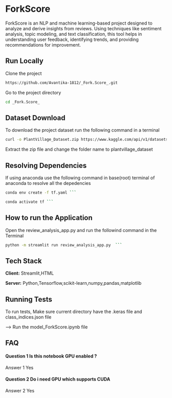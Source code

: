 # ForkScore
ForkScore is an NLP and machine learning-based project designed to analyze and derive insights from reviews. Using techniques like sentiment analysis, topic modeling, and text classification, this tool helps in understanding user feedback, identifying trends, and providing recommendations for improvement.
## Run Locally
Clone the project

```bash
https://github.com/Avantika-1812/_Fork.Score_.git
```
Go to the project directory

```bash
cd _Fork.Score_
```
## Dataset Download

To download the project dataset run the following command in a terminal  

```bash
curl -o PlantVillage_Dataset.zip https://www.kaggle.com/api/v1/datasets/download/abdallahalidev/plantvillage-dataset ```
```
Extract the zip file and change the folder name to plantvillage_dataset

## Resolving Dependencies
If using anaconda use the following command in base(root) terminal of anaconda to resolve all the depedencies
```bash
conda env create -f tf.yaml ```
```
```bash
conda activate tf ```
```
## How to run the Application
Open the review_analysis_app.py and run the followind command in the Terminal
```bash
python -m streamlit run review_analysis_app.py  ```
```
## Tech Stack
**Client:** Streamlit,HTML

**Server:** Python,Tensorflow,scikit-learn,numpy,pandas,matplotlib

## Running Tests

To run tests, Make sure current directory have the .keras file and class_indices.json file 

--> Run the model_ForkScore.ipynb file 
## FAQ

#### Question 1 Is this notebook GPU enabled ?

Answer 1 Yes

#### Question 2 Do i need GPU which supports CUDA 

Answer 2 Yes

